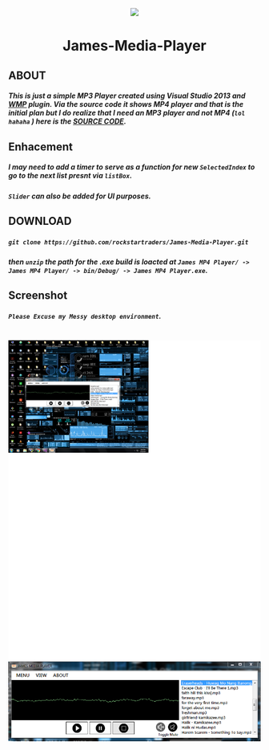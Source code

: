 
<p align="center">
<img src="././src.ico">
</p>

<h1><p align="center">
James-Media-Player
</p></h1>


## **ABOUT** ##
##### This is just a simple MP3 Player created using Visual Studio 2013 and **[WMP](https://www.microsoft.com/en-ph/download/windows-media-player-details.aspx)** plugin. Via the source code it shows MP4 player and that is the initial plan but I do realize that I need an MP3 player and not MP4 (`lol hahaha` ) here is the  **[SOURCE CODE](https://github.com/rockstartraders/James-Media-Player/tree/master/James%20MP4%20Player)**.


## **Enhacement** ##
##### I may need to add a timer to serve as a function for new `SelectedIndex` to go to the next list presnt via `listBox`.<br>
##### `Slider` can also be added for UI purposes.

## **DOWNLOAD**
##### `git clone https://github.com/rockstartraders/James-Media-Player.git`
##### then `unzip` the path for the .exe build is loacted at `James MP4 Player/ -> James MP4 Player/ -> bin/Debug/ -> James MP4 Player.exe`.


## **Screenshot**
##### `Please Excuse my Messy desktop environment`.
<br>
<img src="././Images/screenshot/ss.png">
<img src="././Images/screenshot/ss2.png">
